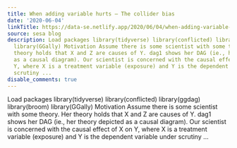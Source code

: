 ```yaml
---
title: When adding variable hurts – The collider bias
date: '2020-06-04'
linkTitle: https://data-se.netlify.app/2020/06/04/when-adding-variable-hurts-the-collider-bias/
source: sesa blog
description: Load packages library(tidyverse) library(conflicted) library(ggdag) library(broom)
  library(GGally) Motivation Assume there is some scientist with some theory. Her
  theory holds that X and Z are causes of Y. dag1 shows her DAG (ie., her theory depicted
  as a causal diagram). Our scientist is concerned with the causal effect of X on
  Y, where X is a treatment variable (exposure) and Y is the dependent variable under
  scrutiny ...
disable_comments: true
---
```

Load packages library(tidyverse) library(conflicted) library(ggdag) library(broom) library(GGally) Motivation Assume there is some scientist with some theory. Her theory holds that X and Z are causes of Y. dag1 shows her DAG (ie., her theory depicted as a causal diagram). Our scientist is concerned with the causal effect of X on Y, where X is a treatment variable (exposure) and Y is the dependent variable under scrutiny ...